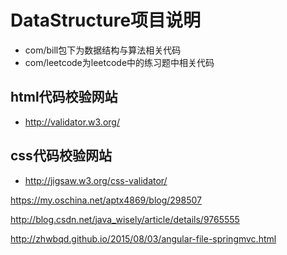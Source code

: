 # DataStructure项目说明
- com/bill包下为数据结构与算法相关代码
- com/leetcode为leetcode中的练习题中相关代码

## html代码校验网站
- http://validator.w3.org/

## css代码校验网站
- http://jigsaw.w3.org/css-validator/

https://my.oschina.net/aptx4869/blog/298507

http://blog.csdn.net/java_wisely/article/details/9765555

http://zhwbqd.github.io/2015/08/03/angular-file-springmvc.html
